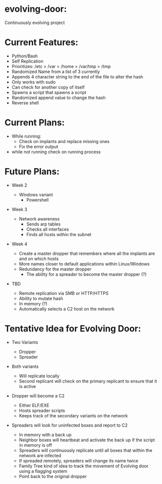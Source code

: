 # evolving-door:
Continuously evolving project

# Current Features:
-   Python/Bash
-   Self Replication
-   Prioritizes: /etc > /var > /home > /var/tmp > /tmp
-   Randomized Name from a list of 3 currently
-   Appends 4 character string to the end of the file to alter the hash
-   Only works with sudo
-   Can check for another copy of itself
-   Spawns a script that spawns a script
-   Randomized append value to change the hash
-   Reverse shell

# Current Plans:
- While running:
  - Check on implants and replace missing ones
  - Fix the error output
- while not running check on running process
  

# Future Plans:
- Week 2
    - Windows variant
        - Powershell
     
- Week 3
    - Network awareness
        - Sends arp tables 
        - Checks all interfaces
        - Finds all hosts within the subnet

- Week 4
    - Create a master dropper that remembers where all the implants are and on which hosts
    - More names closer to default applications within Linux/Windows
    - Redundancy for the master dropper
      - The ability for a spreader to become the master dropper (?) 

- TBD
    - Remote replication via SMB or HTTP/HTTPS
    - Ability to mutate hash
    - In memory (?)
    - Automatically selects a C2 host on the network
  
  
  
# Tentative Idea for Evolving Door:
- Two Variants
    - Dropper
    - Spreader
    
- Both variants
    - Will replicate locally
    - Second replicant will check on the primary replicant to ensure that it is active

- Dropper will become a C2
    - Either ELF/EXE
    - Hosts spreader scripts
    - Keeps track of the secondary variants on the network

- Spreaders will look for uninfected boxes and report to C2
    - In memory with a back up
    - Neighbor boxes will heartbeat and activate the back up if the script in memory is off
    - Spreaders will continuously replicate until all boxes that within the network are infected
    - If spreaded remotely, spreaders will change its name twice
    - Family Tree kind of idea to track the movement of Evolving door using a flagging system
    - Point back to the original dropper
